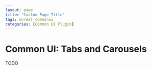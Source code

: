 ```yaml
---
layout: page
title: "Custom Page Title"
tags: unreal commonui
categories: [Common UI Plugin]
---
```


# Common UI: Tabs and Carousels
TODO
